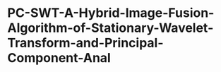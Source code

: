 # PC-SWT-A-Hybrid-Image-Fusion-Algorithm-of-Stationary-Wavelet-Transform-and-Principal-Component-Anal